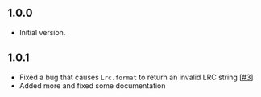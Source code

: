 ## 1.0.0

- Initial version.

## 1.0.1

- Fixed a bug that causes `Lrc.format` to return an invalid LRC string [[#3](https://github.com/Yivan000/lrc/pull/3)]
- Added more and fixed some documentation